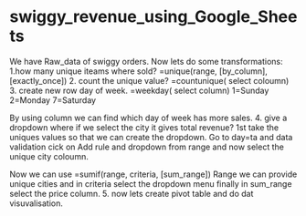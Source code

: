 # swiggy_revenue_using_Google_Sheets
We have Raw_data of swiggy orders.
Now lets do some transformations:
1.how many unique iteams where sold?
=unique(range, [by_column], [exactly_once])
2. count the unique value?
=countunique( select coloumn)
3. create new row day of week.
=weekday( select column)
1=Sunday
2=Monday
7=Saturday

By using column we can find which day of week has more sales.
4. give a dropdown where if we select the city it gives total revenue?
1st take the uniques values so that we can create the dropdown.
Go to day=ta and data validation cick on Add rule and dropdown from range and now select the unique city coloumn.

Now we can use 
=sumif(range, criteria, [sum_range])
Range we can provide unique cities and in criteria  select the dropdown menu finally in sum_range select the price column.
5. now lets create pivot  table and do dat visuvalisation.


